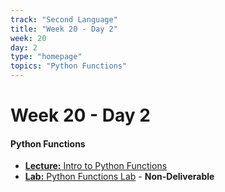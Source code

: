 ```yaml
---
track: "Second Language"
title: "Week 20 - Day 2"
week: 20
day: 2
type: "homepage"
topics: "Python Functions"
---
```



# Week 20 - Day 2

#### Python Functions
- [**Lecture:** Intro to Python Functions](/second-language/week-20/day-2/lecture-materials/intro-to-python-functions/)
- [**Lab:** Python Functions Lab](/second-language/week-20/day-2/labs/python-functions-lab/) - **Non-Deliverable**